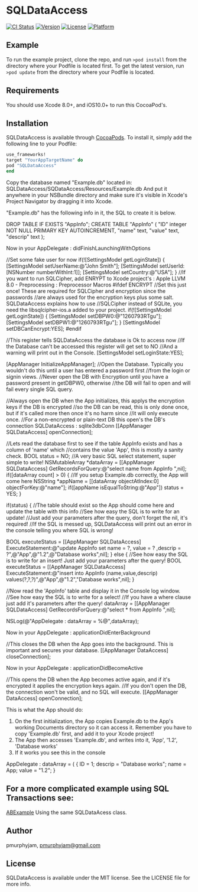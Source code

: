 # SQLDataAccess

[![CI Status](http://img.shields.io/travis/pmurphyjam/SQLDataAccess.svg?style=flat)](https://travis-ci.org/pmurphyjam/SQLDataAccess)
[![Version](https://img.shields.io/cocoapods/v/SQLDataAccess.svg?style=flat)](http://cocoapods.org/pods/SQLDataAccess)
[![License](https://img.shields.io/cocoapods/l/SQLDataAccess.svg?style=flat)](http://cocoapods.org/pods/SQLDataAccess)
[![Platform](https://img.shields.io/cocoapods/p/SQLDataAccess.svg?style=flat)](http://cocoapods.org/pods/SQLDataAccess)

## Example

To run the example project, clone the repo, and run `>pod install` from the directory where your Podfile is located first.
To get the latest version, run `>pod update` from the directory where your Podfile is located.

## Requirements

You should use Xcode 8.0+, and iOS10.0+ to run this CocoaPod's.

## Installation

SQLDataAccess is available through [CocoaPods](http://cocoapods.org). To install
it, simply add the following line to your Podfile:

```ruby
use_frameworks!
target "YourAppTargetName" do
pod "SQLDataAccess"
end
```
Copy the database named "Example.db" located in:
SQLDataAccess/SQDataAccess/Resources/Example.db
And put it anywhere in your NSBundle directory and make sure it's visible
in Xcode's Project Navigator by dragging it into Xcode.

"Example.db" has the following info in it, the SQL to create it is below.

DROP TABLE IF EXISTS "AppInfo";
CREATE TABLE "AppInfo" (
"ID" integer NOT NULL PRIMARY KEY AUTOINCREMENT,
"name" text,
"value" text,
"descrip" text
);

Now in your AppDelegate : didFinishLaunchingWithOptions 

//Set some fake user for now
if(![SettingsModel getLoginState])
{
[SettingsModel setUserName:@"John Smith"];
[SettingsModel setUserId:[NSNumber numberWithInt:1]];
[SettingsModel setCountry:@"USA"];
}
//If you want to run SQLCipher, add ENRYPT to Xcode project's : Apple LLVM 8.0 - Preprocessing : Preprocessor Macros
#ifdef ENCRYPT
//Set this just once! These are required for SQLCipher and encryption since the passwords
//are always used for the encryption keys plus some salt. SQLDataAccess explains how to use
//SQLCipher instead of SQLite, you need the libsqlcipher-ios.a added to your project.
if(![SettingsModel getLoginState])
{
[SettingsModel setDBPW0:@"1260793RTgu"];
[SettingsModel setDBPW1:@"1260793RTgu"];
}
[SettingsModel setDBCanEncrypt:YES];
#endif

//This register tells SQLDataAccess the database is Ok to access now
//If the Database can't be accessed this register will get set to NO
//And a warning will print out in the Console.
[SettingsModel setLoginState:YES];

[AppManager InitializeAppManager];
//Open the Database. Typically you wouldn't do this until a user has entered a password first
//from the login or signin views. 
//Never open the DB with Encryption until you have a password present in getDBPW0, otherwise
//the DB will fail to open and will fail every single SQL query.

//Always open the DB when the App initializes, this applys the encryption keys if the DB is encrypted
//so the DB can be read, this is only done once, but if it's called more then once it's no harm since
//it will only execute once.
//For a non-encrypted or plain-text DB this open's the DB's connection SQLDataAccess : sqlite3dbConn
[[AppManager SQLDataAccess] openConnection];

//Lets read the database first to see if the table AppInfo exists and has a column of 'name' which
//contains the value 'App', this is mostly a sanity check.
BOOL status = NO;
//A very basic SQL select statement, super simple to write!
NSMutableArray *dataArray = [[AppManager SQLDataAccess] GetRecordsForQuery:@"select name from AppInfo ",nil];
if([dataArray count] > 0)
{
//If you setup Example.db correctly, the App will come here
NSString *appName = [[dataArray objectAtIndex:0] objectForKey:@"name"];
if([appName isEqualToString:@"App"])
status = YES;
}

if(status)
{
//The table should exist so the App should come here and update the table with this info
//See how easy the SQL is to write for an update! 
//Just add your parameters after the query, don't forget the nil, it's required!
//If the SQL is messed up, SQLDataAccess will print out an error in the console telling you where SQL is wrong!

BOOL executeStatus = [[AppManager SQLDataAccess] ExecuteStatement:@"update AppInfo set name = ?, value = ? ,descrip = ?",@"App",@"1.2",@"Database works",nil];
}
else
{
//See how easy the SQL is to write for an insert! Just add your parameters after the query!
BOOL executeStatus = [[AppManager SQLDataAccess] ExecuteStatement:@"insert into AppInfo (name,value,descrip) values(?,?,?)",@"App",@"1.2","Database works",nil];
}

//Now read the 'AppInfo' table and display it in the Console log window.
//See how easy the SQL is to write for a select!
//If you have a where clause just add it's parameters after the query!
dataArray = [[AppManager SQLDataAccess] GetRecordsForQuery:@"select * from AppInfo ",nil];

NSLog(@"AppDelegate : dataArray = %@",dataArray);

Now in your AppDelegate : applicationDidEnterBackground

//This closes the DB when the App goes into the background. This is important and secures your database.
[[AppManager DataAccess] closeConnection];

Now in your AppDelegate : applicationDidBecomeActive

//This opens the DB when the App becomes active again, and if it's encrypted it applies the encryption keys again.
//If you don't open the DB, the connection won't be valid, and no SQL will execute.
[[AppManager DataAccess] openConnection];

This is what the App should do:

1) On the first initialization, the App copies Example.db to the App's working Documents directory so it can access it.
Remember you have to copy 'Example.db' first, and add it to your Xcode project!
2) The App then accesses 'Example.db', and writes into it, 'App', '1.2', 'Database works'
3) If it works you see this in the console

AppDelegate : dataArray = (
{
ID = 1;
descrip = "Database works";
name = App;
value = "1.2";
}

## For a more complicated example using SQL Transactions see:
[ABExample](https://github.com/pmurphyjam/ABExample)
Using the same SQLDataAcess class.

## Author

pmurphyjam, pmurphyjam@gmail.com

## License

SQLDataAccess is available under the MIT license. See the LICENSE file for more info.
